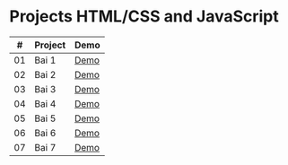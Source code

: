 
# Projects HTML/CSS and JavaScript


|  #  | Project                          | Demo                                                                         |
| :-: | -------------------------------- | ---------------------------------------------------------------------------- |
| 01  | Bai 1                            | [Demo](https://khangphan1121.github.io/30_Project_HTML_CSS_Javascript/Bai1/) |
| 02  | Bai 2                            | [Demo](https://khangphan1121.github.io/30_Project_HTML_CSS_Javascript/Bai2/) |
| 03  | Bai 3                            | [Demo](https://khangphan1121.github.io/30_Project_HTML_CSS_Javascript/Bai3/) |
| 04  | Bai 4                            | [Demo](https://khangphan1121.github.io/30_Project_HTML_CSS_Javascript/Bai4/) |
| 05  | Bai 5                            | [Demo](https://khangphan1121.github.io/30_Project_HTML_CSS_Javascript/Bai5/) |
| 06  | Bai 6                            | [Demo](https://khangphan1121.github.io/30_Project_HTML_CSS_Javascript/Bai6/) |
| 07  | Bai 7                            | [Demo](https://khangphan1121.github.io/30_Project_HTML_CSS_Javascript/Bai7/) |